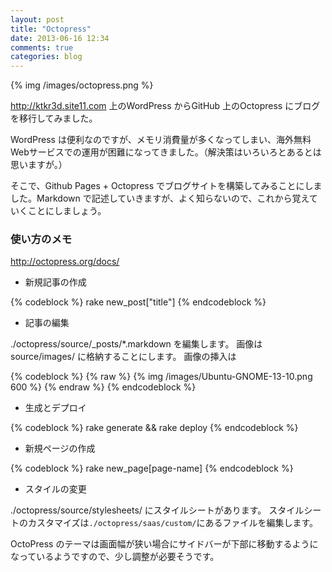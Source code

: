 ```yaml
---
layout: post
title: "Octopress"
date: 2013-06-16 12:34
comments: true
categories: blog
---
```

{% img /images/octopress.png %}

http://ktkr3d.site11.com 上のWordPress からGitHub 上のOctopress にブログを移行してみました。
<!-- more -->
WordPress は便利なのですが、メモリ消費量が多くなってしまい、海外無料Webサービスでの運用が困難になってきました。（解決策はいろいろとあるとは思いますが。）

そこで、Github Pages + Octopress でブログサイトを構築してみることにしました。Markdown で記述していきますが、よく知らないので、これから覚えていくことにしましょう。

### 使い方のメモ

http://octopress.org/docs/

- 新規記事の作成

{% codeblock %}
rake new_post["title"]
{% endcodeblock %}

- 記事の編集	

./octopress/source/_posts/*.markdown を編集します。
画像はsource/images/ に格納することにします。
画像の挿入は

{% codeblock %}
{% raw %}
{% img /images/Ubuntu-GNOME-13-10.png 600 %}
{% endraw %}
{% endcodeblock %}

- 生成とデプロイ

{% codeblock %}
rake generate && rake deploy
{% endcodeblock %}
	
- 新規ページの作成	

{% codeblock %}
rake new_page[page-name]
{% endcodeblock %}

- スタイルの変更

./octopress/source/stylesheets/ にスタイルシートがあります。
スタイルシートのカスタマイズは`./octopress/saas/custom/`にあるファイルを編集します。

OctoPress のテーマは画面幅が狭い場合にサイドバーが下部に移動するようになっているようですので、少し調整が必要そうです。
